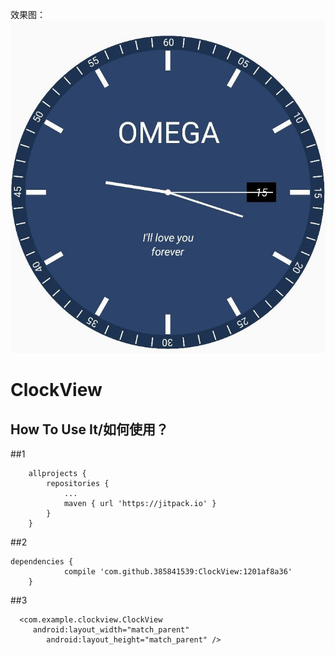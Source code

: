 效果图：
</br>![手表](https://github.com/385841539/ClockView/blob/master/app/src/main/res/drawable/clock.jpg)
# ClockView


## How To Use It/如何使用？
##1

```
	allprojects {
		repositories {
			...
			maven { url 'https://jitpack.io' }
		}
	}

```


##2
```
dependencies {
	        compile 'com.github.385841539:ClockView:1201af8a36'
	}

```


##3
```
  <com.example.clockview.ClockView
     android:layout_width="match_parent"
        android:layout_height="match_parent" />
 
 ```

